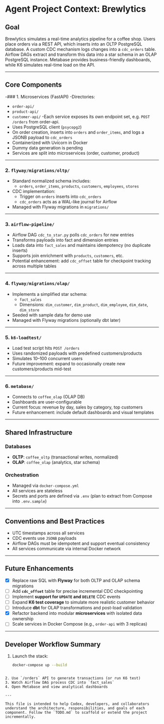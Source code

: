 # Agent Project Context: Brewlytics

## Goal

Brewlytics simulates a real-time analytics pipeline for a coffee shop. Users place orders via a REST API, which inserts into an OLTP PostgreSQL database. A custom CDC mechanism logs changes into a `cdc_orders` table. Airflow DAGs extract and transform this data into a star schema in an OLAP PostgreSQL instance. Metabase provides business-friendly dashboards, while K6 simulates real-time load on the API.

---

## Core Components

-### 1. Microservices (FastAPI)
-Directories:
  - `order-api/`
  - `product-api/`
  - `customer-api/`
-Each service exposes its own endpoint set, e.g. `POST /orders` from order-api.
- Uses PostgreSQL client (`psycopg2`)
- On order creation, inserts into `orders` and `order_items`, and logs a JSONB payload to `cdc_orders`
- Containerized with Uvicorn in Docker
- Dummy data generation is pending
- Services are split into microservices (order, customer, product)

---

### 2. `flyway/migrations/oltp/`
- Standard normalized schema includes:
  - `orders`, `order_items`, `products`, `customers`, `employees`, `stores`
- CDC implementation:
  - Trigger on `orders` inserts into `cdc_orders`
  - `cdc_orders` acts as a WAL-like journal for Airflow
- Managed with Flyway migrations in `migrations/`

---

### 3. `airflow-pipeline/`
- Airflow DAG `cdc_to_star.py` polls `cdc_orders` for new entries
- Transforms payloads into fact and dimension entries
- Loads data into `fact_sales` and maintains idempotency (no duplicate inserts)
- Supports join enrichment with `products`, `customers`, etc.
- Potential enhancement: add `cdc_offset` table for checkpoint tracking across multiple tables

---

### 4. `flyway/migrations/olap/`
- Implements a simplified star schema:
  - `fact_sales`
  - Dimensions: `dim_customer`, `dim_product`, `dim_employee`, `dim_date`, `dim_store`
- Seeded with sample data for demo use
- Managed with Flyway migrations (optionally dbt later)

---

### 5. `k6-loadtest/`
- Load test script hits `POST /orders`
- Uses randomized payloads with predefined customers/products
- Simulates 10–100 concurrent users
- Future improvement: expand to occasionally create new customers/products mid-test

---

### 6. `metabase/`
- Connects to `coffee_olap` (OLAP DB)
- Dashboards are user-configurable
- Current focus: revenue by day, sales by category, top customers
- Future enhancement: include default dashboards and visual templates

---

## Shared Infrastructure

### Databases
- **OLTP**: `coffee_oltp` (transactional writes, normalized)
- **OLAP**: `coffee_olap` (analytics, star schema)

### Orchestration
- Managed via `docker-compose.yml`
- All services are stateless
- Secrets and ports are defined via `.env` (plan to extract from Compose into `.env.sample`)

---

## Conventions and Best Practices

- UTC timestamps across all services
- CDC events use `JSONB` payloads
- Airflow DAGs must be idempotent and support eventual consistency
- All services communicate via internal Docker network

---

## Future Enhancements

- [x] Replace raw SQL with **Flyway** for both OLTP and OLAP schema migrations
- [ ] Add **`cdc_offset`** table for precise incremental CDC checkpointing
- [ ] Implement **support for `UPDATE` and `DELETE`** CDC events
- [ ] Expand **K6 test coverage** to simulate more realistic customer behavior
- [ ] Introduce **dbt** for OLAP transformations and post-load validation
- [x] Refactor backend into modular **microservices** with isolated data ownership
- [ ] Scale services in Docker Compose (e.g., `order-api` with 3 replicas)

---

## Developer Workflow Summary

1. Launch the stack:
   ```bash
   docker-compose up --build
````

2. Use `/orders` API to generate transactions (or run K6 test)
3. Watch Airflow DAG process CDC into `fact_sales`
4. Open Metabase and view analytical dashboards

---

This file is intended to help Codex, developers, and collaborators understand the architecture, responsibilities, and goals of each component. Follow the `TODO.md` to scaffold or extend the project incrementally.
